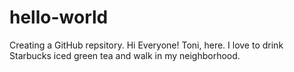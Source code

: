 # hello-world
Creating a GitHub repsitory. 
Hi Everyone!
Toni, here. I love to drink Starbucks iced green tea and walk in my neighborhood. 
